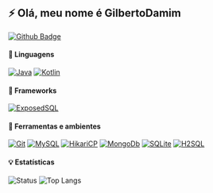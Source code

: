 ## ⚡ Olá, meu nome é GilbertoDamim 

<a href="https://github.com/GilbertoDamim"><img alt="Github Badge" src="https://img.shields.io/badge/-Github-4B0082?style=for-the-badge&logo=Github&logoColor=gray&link=https://github.com/GilbertoDamim" /></a>

#### :speech_balloon: Linguagens
<a href="#"><img alt="Java" src="https://img.shields.io/badge/Java-4B0082.svg?style=for-the-badge&logo=java&logoColor=white" /></a>
<a href="#"><img alt="Kotlin" src="https://img.shields.io/badge/Kotlin-4B0082.svg?style=for-the-badge&logo=kotlin&logoColor=white&link=https://github.com/JetBrains/kotlin" /></a>


#### :hammer: Frameworks
<a href="#"><img alt="ExposedSQL" src="https://img.shields.io/badge/ExposedSQL-4B0082.svg?style=for-the-badge&logo=kotlin&logoColor=white&link=https://github.com/JetBrains/Exposed" /></a>

#### :wrench: Ferramentas e ambientes
<a href="#"><img alt="Git" src="https://img.shields.io/badge/Git-4B0082.svg?style=for-the-badge&logo=git&logoColor=D853F" /></a>
<a href="#"><img alt="MySQL" src="https://img.shields.io/badge/MySQL-4B0082.svg?style=for-the-badge&logo=mysql&logoColor=white" /></a>
<a href="#"><img alt="HikariCP" src="https://img.shields.io/badge/HikariCP-4B0082.svg?style=for-the-badge&logo=mysql&logoColor=white&link=https://github.com/brettwooldridge/HikariCP" /></a>
<a href="#"><img alt="MongoDb" src="https://img.shields.io/badge/MongoDb-4B0082.svg?style=for-the-badge&logo=mongodb&logoColor=4DB33D" /></a>
<a href="#"><img alt="SQLite" src="https://img.shields.io/badge/SQLITE-4B0082.svg?style=for-the-badge&logo=sqlite&logoColor=008080" /></a>
<a href="#"><img alt="H2SQL" src="https://img.shields.io/badge/H2SQL-4B0082.svg?style=for-the-badge&logo=sqlite&logoColor=008080" /></a>

#### :bulb: Estatísticas
<a>![Status](https://github-readme-stats.vercel.app/api?username=GilbertoDamim&show_icons=true&count_private=true&theme=nightowl&locale=pt-br&hide=prs,issues)</a>
<a>![Top Langs](https://github-readme-stats.vercel.app/api/top-langs/?username=GilbertoDamim&hide=html&layout=compact&theme=nightowl&locale=pt-br)</a>
